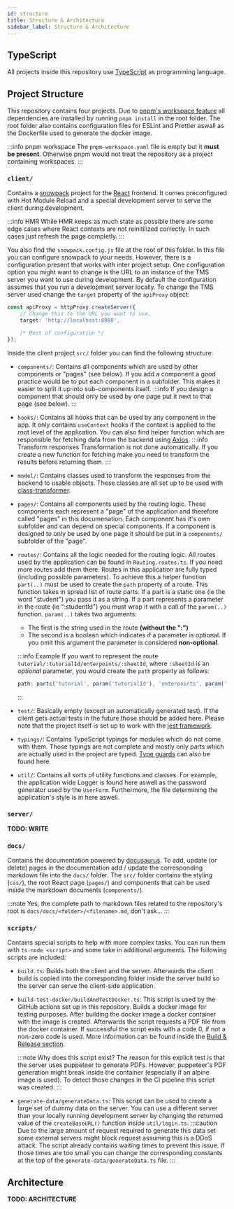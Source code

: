 ```yaml
---
id: structure
title: Structure & Architecture
sidebar_label: Structure & Architecture
---
```


## TypeScript

All projects inside this repository use [TypeScript](https://www.typescriptlang.org/) as programming language.

## Project Structure

This repository contains four projects.
Due to [pnpm's workspace feature](https://pnpm.js.org/en/workspaces) all dependencies are installed by running `pnpm install` in the root folder.
The root folder also contains configuration files for ESLint and Prettier aswall as the Dockerfile used to generate the docker image.

:::info pnpm workspace
The `pnpm-workspace.yaml` file is empty but it **must be present**.
Otherwise pnpm would not treat the repository as a project containing workspaces.
:::

### `client/`

Contains a [snowpack](https://www.snowpack.dev/) project for the [React](https://reactjs.org/) frontend.
It comes preconfigured with Hot Module Reload and a special development server to serve the client during development.

:::info HMR
While HMR keeps as much state as possible there are some edge cases where React contexts are not reinitilized correctly.
In such cases just refresh the page completly.
:::

You also find the `snowpack.config.js` file at the root of this folder.
In this file you can configure snowpack to your needs.
However, there is a configuration present that works with inter project setup.
One configuration option you might want to change is the URL to an instance of the TMS server you want to use during development.
By default the configuration assumes that you run a development server locally.
To change the TMS server used change the `target` property of the `apiProxy` object:

```ts
const apiProxy = httpProxy.createServer({
    // Change this to the URL you want to use.
    target: 'http://localhost:8080',

    /* Rest of configuration */
});
```

Inside the client project `src/` folder you can find the following structure:

-   `components/`:
    Contains all components which are used by other components or "pages" (see below).
    If you add a component a good practice would be to put each component in a subfolder.
    This makes it easier to split it up into sub-components itself.
    :::info
    If you design a component that should only be used by one page put it next to that page (see below).
    :::
-   `hooks/`:
    Contains all hooks that can be used by any component in the app.
    It only contains `useContext` hooks if the context is applied to the root level of the application.
    You can also find helper function which are responsible for fetching data from the backend using [Axios](https://github.com/axios/axios).
    :::info Transform responses
    Transformation is not done automatically.
    If you create a new function for fetching make you need to transform the results before returning them.
    :::
-   `model/`:
    Contains classes used to transform the responses from the backend to usable objects.
    These classes are all set up to be used with [class-transformer](https://github.com/typestack/class-transformer).
-   `pages/`:
    Contains all components used by the routing logic.
    These components each represent a "page" of the application and therefore called "pages" in this documenation.
    Each component has it's own subfolder and can depend on special components.
    If a component is designed to only be used by one page it should be put in a `components/` subfolder of the "page".
-   `routes/`:
    Contains all the logic needed for the routing logic.
    All routes used by the application can be found in `Routing.routes.ts`.
    If you need more routes add them there.
    Routes in this application are fully typed (including possible parameters).
    To achieve this a helper function `part(..)` must be used to create the `path` property of a route.
    This function takes in spread list of route parts.
    If a part is a static one (ie the word "student") you pass it as a string.
    If a part represents a parameter in the route (ie ":studentId") you must wrap it with a call of the `param(..)` function.
    `param(..)` takes two arguments:

    -   The first is the string used in the route **(without the ":")**
    -   The second is a boolean which indicates if a parameter is optional. If you omit this argument the parameter is considered **non-optional**.

    :::info Example
    If you want to represent the route `tutorial/:tutorialId/enterpoints/:sheetId`, where `:sheetId` is an _optional_ parameter, you would create the `path` property as follows:

    ```ts
    path: parts('tutorial', param('tutorialId'), 'enterpoints', param('sheetId', true)),
    ```

    :::

-   `test/`:
    Basically empty (except an automatically generated test).
    If the client gets actual tests in the future those should be added here.
    Please note that the project itself is set up to work with the [jest framework](https://jestjs.io/).
-   `typings/`:
    Contains TypeScript typings for modules which do not come with them.
    Those typings are not complete and mostly only parts which are actually used in the project are typed.
    [Type guards](https://www.typescriptlang.org/docs/handbook/advanced-types.html#user-defined-type-guards) can also be found here.
-   `util/`:
    Contains all sorts of utility functions and classes.
    For example, the application wide Logger is found here aswell as the password generator used by the `UserForm`.
    Furthermore, the file determining the application's style is in here aswell.

### `server/`

**TODO: WRITE**

### `docs/`

Contains the documentation powered by [docusaurus](https://v2.docusaurus.io/).
To add, update (or delete) pages in the documentation add / update the corresponding markdown file into the `docs/` folder.
The `src/` folder contains the styling (`css/`), the root React page (`pages/`) and components that can be used inside the markdown documents (`components/`).

:::note
Yes, the complete path to markdown files related to the repository's root is `docs/docs/<folder>/<filename>.md`, don't ask...
:::

### `scripts/`

Contains special scripts to help with more complex tasks.
You can run them with `ts-node <script>` and some take in additional arguments.
The following scripts are included:

-   `build.ts`:
    Builds both the client and the server.
    Afterwards the client build is copied into the corresponding folder inside the server build so the server can serve the client-side application.

-   `build-test-docker/buildAndTestDocker.ts`:
    This script is used by the GitHub actions set up in this repository.
    Builds a docker image for testing purposes.
    After building the docker image a docker container with the image is created.
    Afterwards the script requests a PDF file from the docker container.
    If successful the script exits with a code 0, if not a non-zero code is used.
    More information can be found inside the [Build & Release section][build-release-doc].

    :::note Why does this script exist?
    The reason for this explicit test is that the server uses puppeteer to generate PDFs.
    However, puppeteer's PDF generation might break inside the container (especially if an alpine image is used).
    To detect those changes in the CI pipeline this script was created.
    :::

-   `generate-data/generateData.ts`:
    This script can be used to create a large set of dummy data on the server.
    You can use a different server than your locally running development server by changing the returned value of the `createBaseURL()` function inside `util/login.ts`.
    :::caution
    Due to the large amount of request required to generate this data set some external servers might block request assuming this is a DDoS attack.
    The script already contains waiting times to prevent this issue.
    If those times are too small you can change the corresponding constants at the top of the `generate-data/generateData.ts` file.
    :::

## Architecture

**TODO: ARCHITECTURE**

[build-release-doc]: ./build-release#build-docker-image
